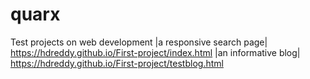 # quarx
Test projects on web development
|a responsive search page|
https://hdreddy.github.io/First-project/index.html
|an informative blog|
https://hdreddy.github.io/First-project/testblog.html
